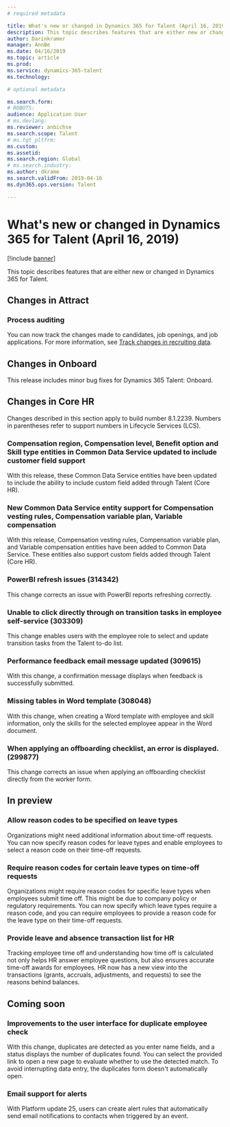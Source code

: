 ```yaml
---
# required metadata

title: What's new or changed in Dynamics 365 for Talent (April 16, 2019)
description: This topic describes features that are either new or changed in Microsoft Dynamics 365 for Talent.
author: Darinkramer
manager: AnnBe
ms.date: 04/16/2019
ms.topic: article
ms.prod: 
ms.service: dynamics-365-talent
ms.technology: 

# optional metadata

ms.search.form: 
# ROBOTS: 
audience: Application User
# ms.devlang: 
ms.reviewer: anbichse
ms.search.scope: Talent
# ms.tgt_pltfrm: 
ms.custom: 
ms.assetid: 
ms.search.region: Global
# ms.search.industry: 
ms.author: dkrame
ms.search.validFrom: 2019-04-16
ms.dyn365.ops.version: Talent

---
```

# What's new or changed in Dynamics 365 for Talent (April 16, 2019)

[!include [banner](includes/banner.md)]

This topic describes features that are either new or changed in Dynamics 365 for Talent.

## Changes in Attract

### Process auditing
You can now track the changes made to candidates, job openings, and job applications. For more information, see [Track changes in recruiting data](process-auditing.md).

## Changes in Onboard
This release includes minor bug fixes for Dynamics 365 Talent: Onboard.

## Changes in Core HR
Changes described in this section apply to build number 8.1.2239. Numbers in parentheses refer to support numbers in Lifecycle Services (LCS).

### Compensation region, Compensation level, Benefit option and Skill type entities in Common Data Service updated to include customer field support
With this release, these Common Data Service entities have been updated to include the ability to include custom field added through Talent (Core HR).

### New Common Data Service entity support for Compensation vesting rules, Compensation variable plan, Variable compensation
With this release, Compensation vesting rules, Compensation variable plan, and Variable compensation entities have been added to Common Data Service. These entities also support custom fields added through Talent (Core HR).

### PowerBI refresh issues (314342)
This change corrects an issue with PowerBI reports refreshing correctly. 

### Unable to click directly through on transition tasks in employee self-service (303309)
This change enables users with the employee role to select and update transition tasks from the Talent to-do list. 

### Performance feedback email message updated (309615)
With this change, a confirmation message displays when feedback is successfully submitted.

### Missing tables in Word template (308048)
With this change, when creating a Word template with employee and skill information, only the skills for the selected employee appear in the Word document.  

### When applying an offboarding checklist, an error is displayed. (299877)
This change corrects an issue when applying an offboarding checklist directly from the worker form. 

## In preview

### Allow reason codes to be specified on leave types
Organizations might need additional information about time-off requests. You can now specify reason codes for leave types and enable employees to select a reason code on their time-off requests.

### Require reason codes for certain leave types on time-off requests
Organizations might require reason codes for specific leave types when employees submit time off. This might be due to company policy or regulatory requirements. You can now specify which leave types require a reason code, and you can require employees to provide a reason code for the leave type on their time-off requests.

### Provide leave and absence transaction list for HR
Tracking employee time off and understanding how time off is calculated not only helps HR answer employee questions, but also ensures accurate time-off awards for employees. HR now has a new view into the transactions (grants, accruals, adjustments, and requests) to see the reasons behind balances. 

## Coming soon

### Improvements to the user interface for duplicate employee check
With this change, duplicates are detected as you enter name fields, and a status displays the number of duplicates found. You can select the provided link to open a new page to evaluate whether to use the detected match. To avoid interrupting data entry, the duplicates form doesn't automatically open.

###  Email support for alerts
With Platform update 25, users can create alert rules that automatically send email notifications to contacts when triggered by an event. 
